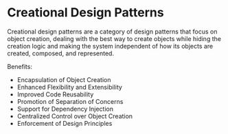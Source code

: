 # Creational Design Patterns

Creational design patterns are a category of design patterns that focus on object creation,
dealing with the best way to create objects while hiding the creation logic and making the system independent of how its objects are created, composed, and represented.

Benefits:

- Encapsulation of Object Creation
- Enhanced Flexibility and Extensibility
- Improved Code Reusability
- Promotion of Separation of Concerns
- Support for Dependency Injection
- Centralized Control over Object Creation
- Enforcement of Design Principles
